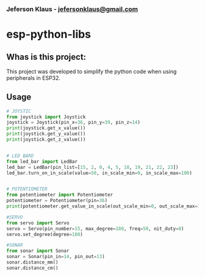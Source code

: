 ### Jeferson Klaus - jefersonklaus@gmail.com ###

# esp-python-libs


## Whas is this project:
This project was developed to simplify the python code when using peripherals in ESP32.


## Usage

```python
# JOYSTIC
from joystick import Joystick
joystick = Joystick(pin_x=36, pin_y=39, pin_z=14)
print(joystick.get_x_value())
print(joystick.get_y_value())
print(joystick.get_z_value())


# LED BARD
from led_bar import LedBar
led_bar = LedBar(pin_list=[15, 2, 0, 4, 5, 18, 19, 21, 22, 23])
led_bar.turn_on_in_scale(value=50, in_scale_min=0, in_scale_max=100)


# POTENTIOMETER
from potentiometer import Potentiometer
potentiometer = Potentiometer(pin=36)
print(potentiometer.get_value_in_scale(out_scale_min=0, out_scale_max=100)

#SERVO
from servo import Servo
servo = Servo(pin_number=15, max_degree=180, freq=50, nit_duty=0)
servo.set_degree(degree=180)

#SONAR
from sonar import Sonar
sonar = Sonar(pin_in=14, pin_out=13)
sonar.distance_mm()
sonar.distance_cm()
```